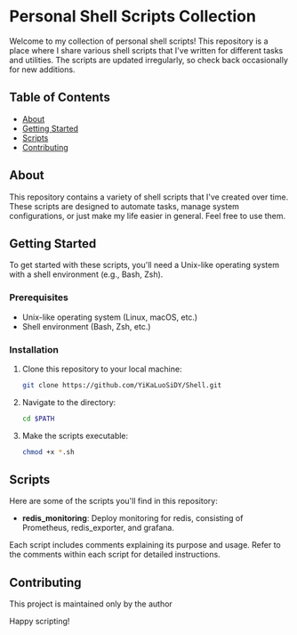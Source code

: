 # Personal Shell Scripts Collection

Welcome to my collection of personal shell scripts! This repository is a place where I share various shell scripts that I've written for different tasks and utilities. The scripts are updated irregularly, so check back occasionally for new additions.

## Table of Contents

- [About](#about)
- [Getting Started](#getting-started)
- [Scripts](#scripts)
- [Contributing](#contributing)

## About

This repository contains a variety of shell scripts that I've created over time. These scripts are designed to automate tasks, manage system configurations, or just make my life easier in general. Feel free to use them.

## Getting Started

To get started with these scripts, you'll need a Unix-like operating system with a shell environment (e.g., Bash, Zsh). 

### Prerequisites

- Unix-like operating system (Linux, macOS, etc.)
- Shell environment (Bash, Zsh, etc.)

### Installation

1. Clone this repository to your local machine:

    ```bash
    git clone https://github.com/YiKaLuoSiDY/Shell.git
    ```

2. Navigate to the directory:

    ```bash
    cd $PATH
    ```

3. Make the scripts executable:

    ```bash
    chmod +x *.sh
    ```

## Scripts

Here are some of the scripts you'll find in this repository:

- **redis_monitoring**: Deploy monitoring for redis, consisting of Prometheus, redis_exporter, and grafana.

Each script includes comments explaining its purpose and usage. Refer to the comments within each script for detailed instructions.

## Contributing

This project is maintained only by the author

Happy scripting!
